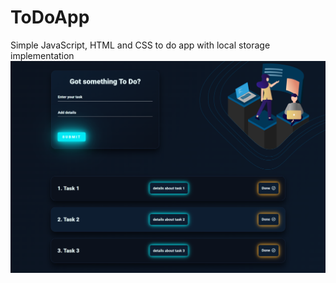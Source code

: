 # ToDoApp
Simple JavaScript, HTML and CSS to do app with local storage implementation
![alt text](https://github.com/mircea-popa02/ToDoApp/blob/4a5e6e9cc3187d392191eb169aeef55d2158e1f3/images/screenshot.png?raw=true)
